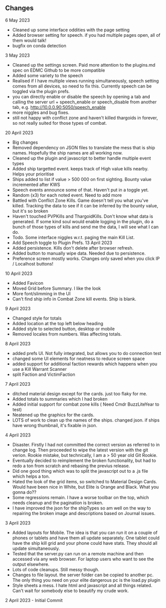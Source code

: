 ## Changes 
6 May 2023
- Cleaned up some interface oddities with the page setting
- Added browser setting for speech.  if you had multiple pages open, all of them would talk!
- bugfix on conda detection

3 May 2023
- Cleaned up the settings screen.  Paid more attention to the plugins.md spec on EDMC Github to be more compatible
- Added some variety to the speech
- Realised if I have multiple views running simultaneously, speech setting comes from all devices, so need to fix this.  Currently speech can be toggled via the plugin prefs.
- you can directly enable or disable the speech by opening a tab and calling the server url + speech_enable or speech_disable  from another tab, e.g. http://10.0.0.90:5050/speech_enable
- more niggles and bug fixes.
- still not happy with conflict zone and haven't killed thargoids in forever, so not really suited for those types of combat.

20 April 2023
- Big changes
- Removed dependency on JSON files to translate the mess that is ship names.  Hopefully the ship names are all working now.
- Cleaned up the plugin and javascript to better handle multiple event types
- Added ship targetted event.  keeps track of High value kills nearby.  Helps your prioritise
- Ships added to list if value > 500 000 on first sighting.  Bounty value incremented after KWS
- Speech events announce some of that.  Haven't put in a toggle yet.
- Random (x3) for each noted event.  Need to add more
- Battled with Conflict Zone Kills.  Game doesn't tell you what you've killed.  Tracking the data to see if it can be inferred by the bounty value, but it's so broken
- Haven't touched PVPKills and ThargoidKills.  Don't know what data is generated.  If some kind soul would enable logging in the plugin, do a bunch of those types of kills and send me the data, I will see what I can do.
- Todo.  Some interface niggles w.r.t. paging the main Kill List.
- Add Speech toggle to Plugin Prefs.
13 April 2023
- Added persistence.  Kills don't delete after browser refresh.
- Added button to manually wipe data. Needed due to persistence.
- Preference screen mostly works.  Changes only saved when you click IP / Localhost buttons!

10 April 2023
- Added Favicon
- Moved Grid before Summary.  I like the look
- More font/slimming in the UI
- Can't find ship info in Combat Zone kill events.  Ship is blank.

9 April 2023
- Changed style for totals
- Added location at the top left below heading
- Added style to selected button, desktop or mobile
- Removed locales from numbers.  Was affecting totals.

8 April 2023
- added prefs UI.  Not fully integrated, but allows you to do connection test 
- changed some UI elements for neatness to reduce screen space
- added support for additional faction rewards which happens when you use a Kill Warrant Scanner
- split Faction and VictimFaction

7 April 2023 
- ditched material design except for the cards.  just too flaky for me.  
- Added totals to summaries which I had broken
- Added initial support for combat zone kills ( Need Cmdr BuzzLiteYear to test) 
- Neatened up the graphics for the cards.
- LOTS of work to clean up the names of the ships.  changed json.  if ships have wrong thumbnail, it's fixable in json.

4 April 2023 
- Disaster.  Firstly I had not committed the correct version as referred to in change log.  Then proceeded to wipe the latest version with the git verion.  Rookie mistake, but technically, I am a > 50 year old Git Rookie. 
- Eventually decided to reimplement the broken functionality, but had to redo a ton from scratch and rebasing the previus release.  
- Did one good thing which was to split the javascript out to a .js file which helps a ton.
- Hated the look of the grid items, so switched to Material Design Cards.  Would have been nice in White, but Elite is Orange and Black.  What you gonna do??
- Some regressions remain.  I have a worse toolbar on the top, which needs cleanup and the pagination is broken.  
- I have improved the json for the shipTypes so am well on the way to repairing the broken image and descriptions based on Journal issues.

3 April 2023 
- Added layouts for Mobile.  The idea is that you can run it on a couple of phones or tablets and have them all update separately.  One tablet could have  the ship kill grid and your phone could have stats.  They should all update simultaneously.
- Tested that the server.py can run on a remote machine and then accessed via any web browser.  For laptop users who want to see the output elsewhere.
- Lots of code cleanups.  Still messy though.
- Changes to file layout.   the server folder can be copied to another pc.  The only thing you need on your elite dangerous pc is the load.py plugin
- Style sheets a mess.  I hate html and javascript and all things related.  Can't wait for somebody else to beautify my crude work.

2 April 2023 - Initial Commit
